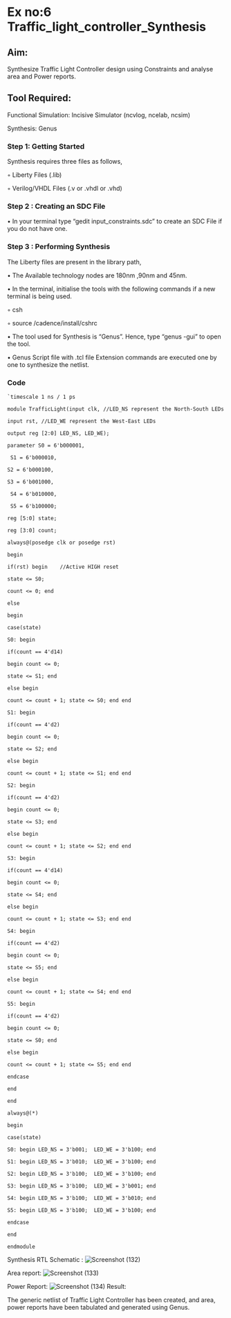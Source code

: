 # Ex no:6 Traffic_light_controller_Synthesis

## Aim:

Synthesize Traffic Light Controller design using Constraints and analyse area and Power reports.

## Tool Required:

Functional Simulation: Incisive Simulator (ncvlog, ncelab, ncsim)

Synthesis: Genus

### Step 1: Getting Started

Synthesis requires three files as follows,

◦ Liberty Files (.lib)

◦ Verilog/VHDL Files (.v or .vhdl or .vhd)

### Step 2 : Creating an SDC File

•	In your terminal type “gedit input_constraints.sdc” to create an SDC File if you do not have one.

### Step 3 : Performing Synthesis

The Liberty files are present in the library path,

• The Available technology nodes are 180nm ,90nm and 45nm.

• In the terminal, initialise the tools with the following commands if a new terminal is being used.

◦ csh

◦ source /cadence/install/cshrc

• The tool used for Synthesis is “Genus”. Hence, type “genus -gui” to open the tool.

• Genus Script file with .tcl file Extension commands are executed one by one to synthesize the netlist.
### Code
```
`timescale 1 ns / 1 ps

module TrafficLight(input clk, //LED_NS represent the North-South LEDs

input rst, //LED_WE represent the West-East LEDs
      
output reg [2:0] LED_NS, LED_WE);

parameter S0 = 6'b000001,   

 S1 = 6'b000010,   
   
S2 = 6'b000100,   
   
S3 = 6'b001000,   
   
 S4 = 6'b010000,   
   
 S5 = 6'b100000;   

reg [5:0] state;

reg [3:0] count;

always@(posedge clk or posedge rst)

begin

if(rst) begin    //Active HIGH reset

state <= S0;

count <= 0; end

else 

begin

case(state)

S0: begin 

if(count == 4'd14)
 
begin count <= 0;
 
state <= S1; end
 
else begin 
 
count <= count + 1; state <= S0; end end
 
S1: begin 

if(count == 4'd2)
 
begin count <= 0;
 
state <= S2; end
 
else begin 
 
count <= count + 1; state <= S1; end end
 
S2: begin 

if(count == 4'd2)
 
begin count <= 0;
 
state <= S3; end
 
else begin
 
count <= count + 1; state <= S2; end end
 
S3: begin 

if(count == 4'd14)
 
begin count <= 0;
 
state <= S4; end
 
else begin 
 
count <= count + 1; state <= S3; end end
 
S4: begin 

if(count == 4'd2)
 
begin count <= 0;
 
state <= S5; end
 
else begin 
 
count <= count + 1; state <= S4; end end
 
S5: begin 

if(count == 4'd2)
 
begin count <= 0;
 
state <= S0; end
 
else begin 
 
count <= count + 1; state <= S5; end end
 
endcase

end

end

always@(*)

begin

case(state) 

S0: begin LED_NS = 3'b001;  LED_WE = 3'b100; end

S1: begin LED_NS = 3'b010;  LED_WE = 3'b100; end

S2: begin LED_NS = 3'b100;  LED_WE = 3'b100; end

S3: begin LED_NS = 3'b100;  LED_WE = 3'b001; end

S4: begin LED_NS = 3'b100;  LED_WE = 3'b010; end

S5: begin LED_NS = 3'b100;  LED_WE = 3'b100; end

endcase

end

endmodule
```

Synthesis RTL Schematic :
![Screenshot (132)](https://github.com/user-attachments/assets/3dfa1b3a-97aa-47f0-9a79-5fb9dac40858)

Area report:
![Screenshot (133)](https://github.com/user-attachments/assets/f81eb715-57ca-4e5b-ac74-2d9d4623d631)

Power Report:
![Screenshot (134)](https://github.com/user-attachments/assets/981ddcaa-7095-490c-9ab8-17a6edd738b9)
Result:

The generic netlist of Traffic Light Controller has been created, and area, power reports have been tabulated and generated using Genus.
